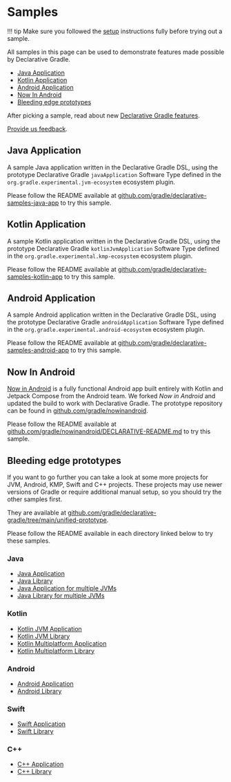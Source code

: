 <!-- omit in toc -->
# Samples
!!! tip
    Make sure you followed the [setup](./setup.md) instructions fully before trying out a sample.

All samples in this page can be used to demonstrate features made possible by Declarative Gradle.

- [Java Application](#java-application)
- [Kotlin Application](#kotlin-application)
- [Android Application](#android-application)
- [Now In Android](#now-in-android)
- [Bleeding edge prototypes](#bleeding-edge-prototypes)

After picking a sample, read about new [Declarative Gradle features](./features.md).

[Provide us feedback](https://forms.gle/oZk5MMhnwWiTxN6s6).

## Java Application

A sample Java application written in the Declarative Gradle DSL, using the prototype Declarative Gradle `javaApplication` Software Type defined in the `org.gradle.experimental.jvm-ecosystem` ecosystem plugin.

Please follow the README available at [github.com/gradle/declarative-samples-java-app](https://github.com/gradle/declarative-samples-java-app) to try this sample.

## Kotlin Application

A sample Kotlin application written in the Declarative Gradle DSL, using the prototype Declarative Gradle `kotlinJvmApplication` Software Type defined in the `org.gradle.experimental.kmp-ecosystem` ecosystem plugin.

Please follow the README available at  [github.com/gradle/declarative-samples-kotlin-app](https://github.com/gradle/declarative-samples-kotlin-app) to try this sample.

## Android Application

A sample Android application written in the Declarative Gradle DSL, using the prototype Declarative Gradle `androidApplication` Software Type defined in the `org.gradle.experimental.android-ecosystem` ecosystem plugin.

Please follow the README available at  [github.com/gradle/declarative-samples-android-app](https://github.com/gradle/declarative-samples-android-app) to try this sample.

## Now In Android

[Now in Android](https://github.com/android/nowinandroid) is a fully functional Android app built entirely with Kotlin and Jetpack Compose from the Android team.
We forked _Now in Android_ and updated the build to work with Declarative Gradle.
The prototype repository can be found in [github.com/gradle/nowinandroid](https://github.com/gradle/nowinandroid).

Please follow the README available at [github.com/gradle/nowinandroid/DECLARATIVE-README.md](https://github.com/gradle/nowinandroid/blob/main-declarative/DECLARATIVE-README.md) to try this sample.

## Bleeding edge prototypes

If you want to go further you can take a look at some more projects for JVM, Android, KMP, Swift and C++ projects. These projects may use newer versions of Gradle or require additional manual setup, so you should try the other samples first. 

They are available at [github.com/gradle/declarative-gradle/tree/main/unified-prototype](https://github.com/gradle/declarative-gradle/tree/main/unified-prototype).

Please follow the README available in each directory linked below to try these samples.

<!-- omit in toc -->
### Java

- [Java Application](https://github.com/gradle/declarative-gradle/tree/main/unified-prototype/testbed-java-application/)
- [Java Library](https://github.com/gradle/declarative-gradle/tree/main/unified-prototype/testbed-java-library/)
- [Java Application for multiple JVMs](https://github.com/gradle/declarative-gradle/tree/main/unified-prototype/testbed-jvm-application/)
- [Java Library for multiple JVMs](https://github.com/gradle/declarative-gradle/tree/main/unified-prototype/testbed-jvm-library/)

<!-- omit in toc -->
### Kotlin

- [Kotlin JVM Application](https://github.com/gradle/declarative-gradle/tree/main/unified-prototype/testbed-kotlin-jvm-application/)
- [Kotlin JVM Library](https://github.com/gradle/declarative-gradle/tree/main/unified-prototype/testbed-kotlin-jvm-library/)
- [Kotlin Multiplatform Application](https://github.com/gradle/declarative-gradle/tree/main/unified-prototype/testbed-kotlin-application/)
- [Kotlin Multiplatform Library](https://github.com/gradle/declarative-gradle/tree/main/unified-prototype/testbed-kotlin-library/)

<!-- omit in toc -->
### Android

- [Android Application](https://github.com/gradle/declarative-gradle/tree/main/unified-prototype/testbed-android-application/)
- [Android Library](https://github.com/gradle/declarative-gradle/tree/main/unified-prototype/testbed-android-library/)

<!-- omit in toc -->
### Swift

- [Swift Application](https://github.com/gradle/declarative-gradle/tree/main/unified-prototype/testbed-swift-application/)
- [Swift Library](https://github.com/gradle/declarative-gradle/tree/main/unified-prototype/testbed-swift-library/)

<!-- omit in toc -->
### C++

- [C++ Application](https://github.com/gradle/declarative-gradle/tree/main/unified-prototype/testbed-cpp-application/)
- [C++ Library](https://github.com/gradle/declarative-gradle/tree/main/unified-prototype/testbed-cpp-library/)
